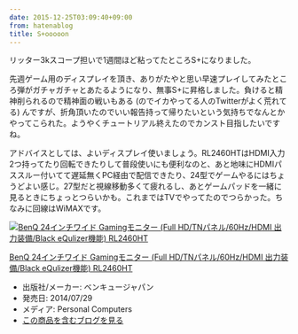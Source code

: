 ```yaml
---
date: 2015-12-25T03:09:40+09:00
from: hatenablog
title: S+ooooon
---
```


<p>リッター3kスコープ担いで1週間ほど粘ってたところS+になりました。</p>

<p>先週ゲーム用のディスプレイを頂き、ありがたやと思い早速プレイしてみたところ弾がガチャガチャとあたるようになり、無事S+に昇格しました。負けると精神削られるので精神面の戦いもある (のでイカやってる人のTwitterがよく荒れてる) んですが、折角頂いたのでいい報告持って帰りたいという気持ちでなんとかやってこられた。ようやくチュートリアル終えたのでカンスト目指したいですね。</p>

<p>アドバイスとしては、よいディスプレイ使いましょう。RL2460HTはHDMI入力2つ持ってたり回転できたりして普段使いにも便利なのと、あと地味にHDMIパススルー付いてて遅延無くPC経由で配信できたり、24型でゲームやるにはちょうどよい感じ。27型だと視線移動多くて疲れるし、あとゲームパッドを一緒に見るときにちょっとつらいかも。これまではTVでやってたのでつらかった。ちなみに回線はWiMAXです。</p>

<p></p><div class="hatena-asin-detail">
<a href="http://www.amazon.co.jp/exec/obidos/ASIN/B00LURXL7G/r7kamura-22/"><img src="http://ecx.images-amazon.com/images/I/411WiulFfKL._SL160_.jpg" class="hatena-asin-detail-image" alt="BenQ 24インチワイド Gamingモニター (Full HD/TNパネル/60Hz/HDMI 出力装備/Black eQulizer機能) RL2460HT" title="BenQ 24インチワイド Gamingモニター (Full HD/TNパネル/60Hz/HDMI 出力装備/Black eQulizer機能) RL2460HT"></a><div class="hatena-asin-detail-info">
<p class="hatena-asin-detail-title"><a href="http://www.amazon.co.jp/exec/obidos/ASIN/B00LURXL7G/r7kamura-22/">BenQ 24インチワイド Gamingモニター (Full HD/TNパネル/60Hz/HDMI 出力装備/Black eQulizer機能) RL2460HT</a></p>
<ul>
<li>
<span class="hatena-asin-detail-label">出版社/メーカー:</span> ベンキュージャパン</li>
<li>
<span class="hatena-asin-detail-label">発売日:</span> 2014/07/29</li>
<li>
<span class="hatena-asin-detail-label">メディア:</span> Personal Computers</li>
<li><a href="http://d.hatena.ne.jp/asin/B00LURXL7G/r7kamura-22" target="_blank">この商品を含むブログを見る</a></li>
</ul>
</div>
<div class="hatena-asin-detail-foot"></div>
</div>

